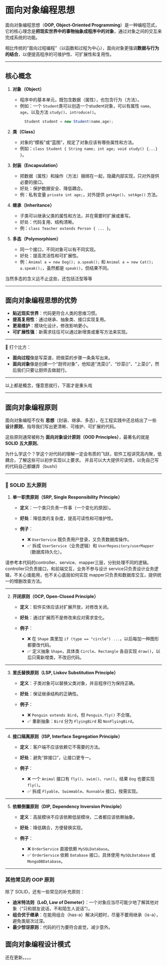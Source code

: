 # 面向对象编程思想

面向对象编程思想（**OOP, Object-Oriented Programming**）是一种编程范式，它的核心理念是**把现实世界中的事物抽象成程序中的对象**，通过对象之间的交互来完成系统的功能。

相比传统的“面向过程编程”（以函数和过程为中心），面向对象更强调**数据与行为的结合**，以便提高程序的可维护性、可扩展性和复用性。

---

## 核心概念

1. **对象（Object）**

    * 程序中的基本单元，既包含数据（属性），也包含行为（方法）。
    * 例如：一个 `Student`类可以创造一个student对象，可以有属性 `name`、`age`，以及方法 `study()`、`introduce()`。
      ```java
        Student student = new Student(name,age);
      ```

2. **类（Class）**

    * 对象的“模板”或“蓝图”，规定了对象应该有哪些属性和方法。
    * 例如：`class Student { String name; int age; void study() {...} }`。

3. **封装（Encapsulation）**

    * 把数据（属性）和操作（方法）捆绑在一起，隐藏内部实现，只对外提供必要的接口。
    * 好处：保护数据安全、降低耦合。
    * 例：私有变量 `private int age;`，对外提供 `getAge()`、`setAge()` 方法。

4. **继承（Inheritance）**

    * 子类可以继承父类的属性和方法，并在需要时扩展或重写。
    * 好处：代码复用、结构清晰。
    * 例：`class Teacher extends Person { ... }`。

5. **多态（Polymorphism）**

    * 同一个接口，不同对象可以有不同实现。
    * 好处：提高灵活性和可扩展性。
    * 例：`Animal a = new Dog(); a.speak();` 和 `Animal a = new Cat(); a.speak();`，虽然都是 `speak()`，但结果不同。

当然多态的含义远不止这些，还包括泛型等等

---

## 面向对象编程思想的优势

* **贴近现实世界**：代码更符合人类的思维习惯。
* **提高复用性**：通过继承、抽象类、接口实现复用。
* **更易维护**：模块化设计，修改影响更小。
* **可扩展性强**：新需求往往可以通过新增类或重写方法来实现。

---

🔎 打个比方：

* **面向过程**像是写菜谱，把做菜的步骤一条条写出来。
* **面向对象**像是创建一个“厨师对象”，他知道“洗菜()”、“炒菜()”、“上菜()”，然后我们只要让厨师去做就行。

---

以上都是概念，懂意思就行，下面才是重头戏

---

## 面向对象编程原则


面向对象编程不仅有 **思想**（封装、继承、多态），在工程实践中还总结出了一些 **设计原则**，指导我们写出更清晰、可维护、可扩展的代码。

这些原则通常被称为 **面向对象设计原则（OOD Principles）**，最著名的就是 **SOLID 五大原则**。

为什么学这个？学这个对代码的理解一定会有质的飞跃，软件工程讲究高内聚，低耦合，了解这些可以初步实现以上要求。
并且可以大大提供可读性，以免自己写的代码自己都嫌弃（bushi）

---

### 🌟 SOLID 五大原则

1. **单一职责原则（SRP, Single Responsibility Principle）**

    * **定义**：一个类只负责一件事（一个变化的原因）。
    * **好处**：降低类的复杂度，提高可读性和可维护性。
    * **例子**：

        * ❌ `UserService` 既负责用户登录，又负责数据库操作。
        * ✅ 拆成 `UserService`（业务逻辑）和 `UserRepository/userMapper`（数据库持久化）。

请参考本代码的controller、service、mapper三层，分别处理不同的逻辑。
controller只负责接口，和前端交互，业务不参与设计
service只负责设计业务逻辑，不关心谁能用，也不关心底层如何实现
mapper只负责和数据库交互，提供统一的增删改查方法。

---

2. **开闭原则（OCP, Open-Closed Principle）**

    * **定义**：软件实体应该对扩展开放，对修改关闭。
    * **好处**：通过扩展而不是修改来应对需求变化。
    * **例子**：

        * ❌ 在 `Shape` 类里加 `if (type == "circle") ...`，以后每加一种图形都要改代码。
        * ✅ 定义抽象 `Shape`，具体类 `Circle`、`Rectangle` 各自实现 `draw()`，以后只需新增类，不改旧代码。

---

3. **里氏替换原则（LSP, Liskov Substitution Principle）**

    * **定义**：子类对象可以替换父类对象，并且程序行为保持正确。
    * **好处**：保证继承结构的正确性。
    * **例子**：

        * ❌ `Penguin extends Bird`，但 `Penguin.fly()` 不合理。
        * ✅ 重新抽象：`Bird` 分为 `FlyingBird` 和 `NonFlyingBird`。

---

4. **接口隔离原则（ISP, Interface Segregation Principle）**

    * **定义**：客户端不应该依赖它不需要的方法。
    * **好处**：避免“胖接口”，让接口更专一。
    * **例子**：

        * ❌ 一个 `Animal` 接口有 `fly()`、`swim()`、`run()`，结果 `Dog` 也要实现 `fly()`。
        * ✅ 拆成 `Flyable`、`Swimmable`、`Runnable` 接口，按需实现。

---

5. **依赖倒置原则（DIP, Dependency Inversion Principle）**

    * **定义**：高层模块不应该依赖低层模块，二者都应该依赖抽象。
    * **好处**：降低耦合，方便替换实现。
    * **例子**：

        * ❌ `OrderService` 直接依赖 `MySQLDatabase`。
        * ✅ `OrderService` 依赖 `Database` 接口，具体使用 `MySQLDatabase` 或 `MongoDBDatabase`。

---

### 其他常见的 OOP 原则

除了 SOLID，还有一些常见的补充原则：

* **迪米特法则（LoD, Law of Demeter）**：一个对象应当尽可能少地了解其他对象（“只和朋友说话，不和陌生人说话”）。
* **组合优于继承**：在能用组合（has-a）解决问题时，尽量不要用继承（is-a），避免类层次过深。
* **最少惊讶原则**：代码的行为要符合直觉，减少意外。




## 面向对象编程设计模式

还在更新。。。。
